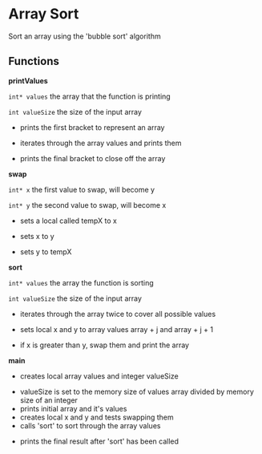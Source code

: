 # Array Sort
Sort an array using the 'bubble sort' algorithm

## Functions

**printValues**
  
  `int* values`
    the array that the function is printing
  
  `int valueSize`
    the size of the input array
  
  + prints the first bracket to represent an array
  * iterates through the array values and prints them
  - prints the final bracket to close off the array

**swap**
  
  `int* x`
    the first value to swap, will become y
  
  `int* y`
    the second value to swap, will become x
  
  + sets a local called tempX to x
  * sets x to y
  - sets y to tempX

**sort**
  
  `int* values`
    the array the function is sorting
  
  `int valueSize`
    the size of the input array
  
  + iterates through the array twice to cover all possible values
  * sets local x and y to array values array + j and array + j + 1
  - if x is greater than y, swap them and print the array

**main**
  
  + creates local array values and integer valueSize
  * valueSize is set to the memory size of values array divided by memory size of an integer
  * prints initial array and it's values
  * creates local x and y and tests swapping them
  * calls 'sort' to sort through the array values
  - prints the final result after 'sort' has been called


